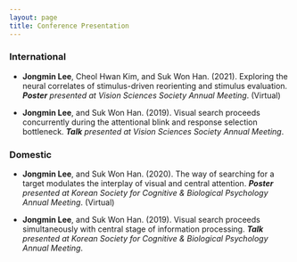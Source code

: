 ```yaml
---
layout: page
title: Conference Presentation
---
```



### International

- **Jongmin Lee**, Cheol Hwan Kim, and Suk Won Han. (2021). Exploring the neural correlates of stimulus-driven reorienting and stimulus evaluation. _**Poster** presented at Vision Sciences Society Annual Meeting_. (Virtual)

- **Jongmin Lee**, and Suk Won Han. (2019). Visual search proceeds concurrently during the attentional blink and response selection bottleneck. _**Talk** presented at Vision Sciences Society Annual Meeting_. 


### Domestic

- **Jongmin Lee**, and Suk Won Han. (2020). The way of searching for a target modulates the interplay of visual and central attention. _**Poster** presented at Korean Society for Cognitive & Biological Psychology Annual Meeting_. (Virtual)

- **Jongmin Lee**, and Suk Won Han. (2019). Visual search proceeds simultaneously with central stage of information processing. _**Talk** presented at Korean Society for Cognitive & Biological Psychology Annual Meeting_. 
